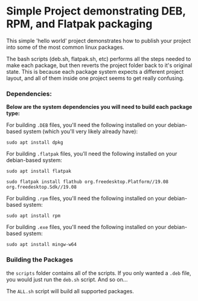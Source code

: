 # Simple Project demonstrating DEB, RPM, and Flatpak packaging

This simple 'hello world' project demonstrates how to publish
your project into some of the most common linux packages.

The bash scripts (deb.sh, flatpak.sh, etc) performs all the steps
needed to make each package, but then reverts the project folder
back to it's original state. This is because each package system
expects a different project layout, and all of them inside one 
project seems to get really confusing.

### Dependencies:

**Below are the system dependencies you will need to build each package type:**

For building `.DEB` files, you'll need the following installed on your
debian-based system (which you'll very likely already have):

```
sudo apt install dpkg
```

For building `.flatpak` files, you'll need the following installed on 
your debian-based system:

```
sudo apt install flatpak 

sudo flatpak install flathub org.freedesktop.Platform//19.08 org.freedesktop.Sdk//19.08
```

For building `.rpm` files, you'll need the following installed on your
debian-based system:

```
sudo apt install rpm
```

For building `.exe` files, you'll need the following installed on your
debian-based system:

```
sudo apt install mingw-w64
```

### Building the Packages

the `scripts` folder contains all of the scripts. If you only wanted a `.deb` file, 
you would just run the `deb.sh` script. And so on... 

The `ALL.sh` script will build all supported packages.